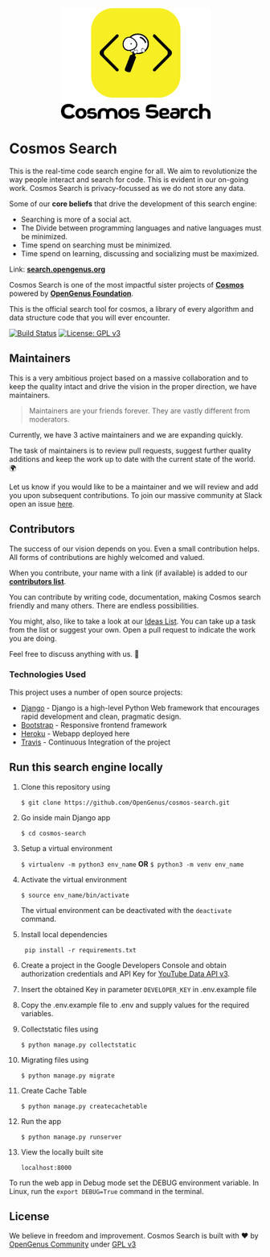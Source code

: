 <p align="center"><img src="static/logo/vertical.png" alt="cosmos-search" height="220px"></p>

# Cosmos Search

This is the real-time code search engine for all. We aim to revolutionize the way people interact and search for code. This is evident in our on-going work. Cosmos Search is privacy-focussed as we do not store any data.

Some of our **core beliefs** that drive the development of this search engine:

* Searching is more of a social act.
* The Divide between programming languages and native languages must be minimized.
* Time spend on searching must be minimized.
* Time spend on learning, discussing and socializing must be maximized.

Link: [**search.opengenus.org**](http://search.opengenus.org)

Cosmos Search is one of the most impactful sister projects of [**Cosmos**](https://github.com/OpenGenus/cosmos) powered by [**OpenGenus Foundation**](https://github.com/OpenGenus).

This is the official search tool for cosmos, a library of every algorithm and data structure code that you will ever encounter.

[![Build Status](https://travis-ci.org/OpenGenus/cosmos-search.svg?branch=master)](https://travis-ci.org/OpenGenus/cosmos-search.svg?branch=master)
[![License: GPL v3](https://img.shields.io/badge/License-GPL%20v3-blue.svg)](https://www.gnu.org/licenses/gpl-3.0)


## Maintainers

This is a very ambitious project based on a massive collaboration and to keep the quality intact and drive the vision in the proper direction, we have maintainers.

> Maintainers are your friends forever. They are vastly different from moderators.

Currently, we have 3 active maintainers and we are expanding quickly.

The task of maintainers is to review pull requests, suggest further quality additions and keep the work up to date with the current state of the world. 🌍

Let us know if you would like to be a maintainer and we will review and add you upon subsequent contributions. To join our massive community at Slack open an issue [here](https://github.com/OpenGenus/OpenGenus-Slack).

## Contributors

The success of our vision depends on you. Even a small contribution helps. All forms of contributions are highly welcomed and valued.

When you contribute, your name with a link (if available) is added to our [**contributors list**](https://github.com/OpenGenus/cosmos-search/wiki/Contributors).

You can contribute by writing code, documentation, making Cosmos search friendly and many others. There are endless possibilities.

You might, also, like to take a look at our [Ideas List](https://github.com/OpenGenus/cosmos-search/wiki/Idea-List). You can take up a task from the list or suggest your own. Open a pull request to indicate the work you are doing.

Feel free to discuss anything with us. 💭

### Technologies Used

This project uses a number of open source projects:

* [Django](https://www.djangoproject.com/) - Django is a high-level Python Web framework that encourages rapid development and clean, pragmatic design.
* [Bootstrap](https://getbootstrap.com/) - Responsive frontend framework
* [Heroku](https://www.heroku.com/) - Webapp deployed here
* [Travis](travis-ci.org) - Continuous Integration of the project

## Run this search engine locally

1. Clone this repository using
	```
	$ git clone https://github.com/OpenGenus/cosmos-search.git
 	```

2. Go inside main Django app

	```
	$ cd cosmos-search
	```

3. Setup a virtual environment

	`$ virtualenv -m python3 env_name` **OR** `$ python3 -m venv env_name`


4. Activate the virtual environment
	```
	$ source env_name/bin/activate
	```

	The virtual environment can be deactivated with the `deactivate` command.

5.  Install local dependencies

       ```
        pip install -r requirements.txt
       ```
6.  Create a project in the Google Developers Console and obtain authorization credentials and API Key for [YouTube Data API v3](https://console.developers.google.com/apis/library/youtube.googleapis.com/).

7. Insert the obtained Key in parameter `DEVELOPER_KEY` in .env.example file

8.  Copy the .env.example file to .env and supply values for the required variables.

9. Collectstatic files using

	```
	$ python manage.py collectstatic
	```

10. Migrating files using

	```
    $ python manage.py migrate
	```
11. Create Cache Table

    ```
    $ python manage.py createcachetable
    ```

12. Run the app
	```
	$ python manage.py runserver
	```

13. View the locally built site

	```
	localhost:8000
	```
To run the web app in Debug mode set the DEBUG environment variable.
In Linux, run the `export DEBUG=True` command in the terminal.


## License

We believe in freedom and improvement. Cosmos Search is built with ♥ by [OpenGenus Community](https://github.com/OpenGenus) under [GPL v3](https://www.gnu.org/licenses/gpl-3.0)
